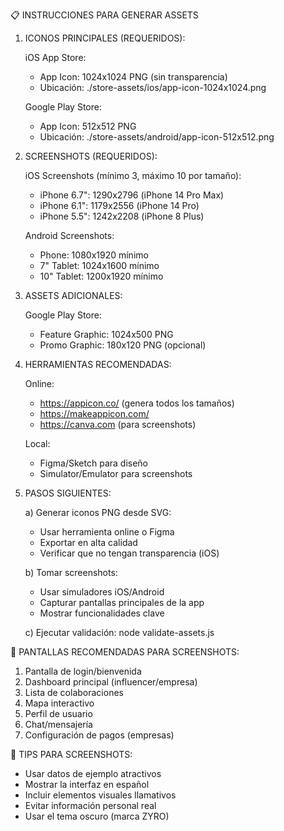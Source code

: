 
📋 INSTRUCCIONES PARA GENERAR ASSETS

1. ICONOS PRINCIPALES (REQUERIDOS):
   
   iOS App Store:
   - App Icon: 1024x1024 PNG (sin transparencia)
   - Ubicación: ./store-assets/ios/app-icon-1024x1024.png
   
   Google Play Store:
   - App Icon: 512x512 PNG
   - Ubicación: ./store-assets/android/app-icon-512x512.png

2. SCREENSHOTS (REQUERIDOS):

   iOS Screenshots (mínimo 3, máximo 10 por tamaño):
   - iPhone 6.7": 1290x2796 (iPhone 14 Pro Max)
   - iPhone 6.1": 1179x2556 (iPhone 14 Pro)
   - iPhone 5.5": 1242x2208 (iPhone 8 Plus)
   
   Android Screenshots:
   - Phone: 1080x1920 mínimo
   - 7" Tablet: 1024x1600 mínimo
   - 10" Tablet: 1200x1920 mínimo

3. ASSETS ADICIONALES:

   Google Play Store:
   - Feature Graphic: 1024x500 PNG
   - Promo Graphic: 180x120 PNG (opcional)

4. HERRAMIENTAS RECOMENDADAS:

   Online:
   - https://appicon.co/ (genera todos los tamaños)
   - https://makeappicon.com/
   - https://canva.com (para screenshots)
   
   Local:
   - Figma/Sketch para diseño
   - Simulator/Emulator para screenshots

5. PASOS SIGUIENTES:

   a) Generar iconos PNG desde SVG:
      - Usar herramienta online o Figma
      - Exportar en alta calidad
      - Verificar que no tengan transparencia (iOS)
   
   b) Tomar screenshots:
      - Usar simuladores iOS/Android
      - Capturar pantallas principales de la app
      - Mostrar funcionalidades clave
   
   c) Ejecutar validación:
      node validate-assets.js

📱 PANTALLAS RECOMENDADAS PARA SCREENSHOTS:
1. Pantalla de login/bienvenida
2. Dashboard principal (influencer/empresa)
3. Lista de colaboraciones
4. Mapa interactivo
5. Perfil de usuario
6. Chat/mensajería
7. Configuración de pagos (empresas)

🎯 TIPS PARA SCREENSHOTS:
- Usar datos de ejemplo atractivos
- Mostrar la interfaz en español
- Incluir elementos visuales llamativos
- Evitar información personal real
- Usar el tema oscuro (marca ZYRO)

